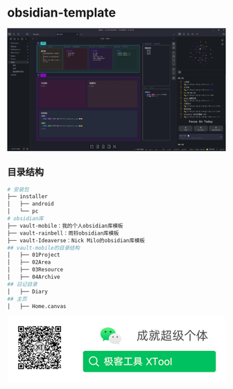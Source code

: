 # obsidian-template
![home.png](vault-mobile/assets/Readme/home.png)

## 目录结构

```bash
# 安装包
├── installer
│   ├── android
│   └── pc
# obsidian库
├── vault-mobile：我的个人obsidian库模板
├── vault-rainbell：雨铃obsidian库模板
├── vault-Ideaverse：Nick Milo的obsidian库模板
## vault-mobile的目录结构
│   ├── 01Project
│   ├── 02Area
│   ├── 03Resource
│   ├── 04Archive
## 日记目录
│   ├── Diary
## 主页
│   ├── Home.canvas
```

![极客工具](vault-mobile/assets/Readme/xtool-logo.png)
